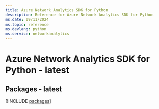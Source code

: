 ```yaml
---
title: Azure Network Analytics SDK for Python
description: Reference for Azure Network Analytics SDK for Python
ms.date: 09/11/2024
ms.topic: reference
ms.devlang: python
ms.service: networkanalytics
---
```

# Azure Network Analytics SDK for Python - latest
## Packages - latest
[!INCLUDE [packages](network-analytics-index.md)]
